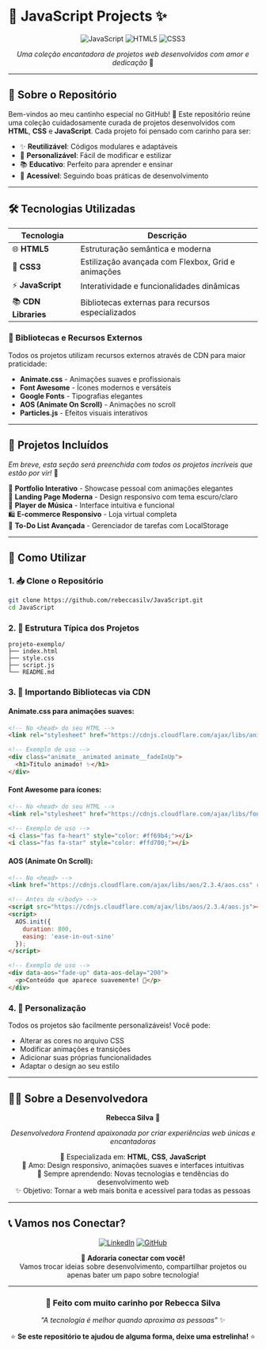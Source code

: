 # 💫 JavaScript Projects ✨

<div align="center">
  
![JavaScript](https://img.shields.io/badge/JavaScript-F7DF1E?style=for-the-badge&logo=javascript&logoColor=black)
![HTML5](https://img.shields.io/badge/HTML5-E34F26?style=for-the-badge&logo=html5&logoColor=white)
![CSS3](https://img.shields.io/badge/CSS3-1572B6?style=for-the-badge&logo=css3&logoColor=white)

*Uma coleção encantadora de projetos web desenvolvidos com amor e dedicação* 💖

</div>

---

## 🌸 Sobre o Repositório

Bem-vindos ao meu cantinho especial no GitHub! 🏡 Este repositório reúne uma coleção cuidadosamente curada de projetos desenvolvidos com **HTML**, **CSS** e **JavaScript**. Cada projeto foi pensado com carinho para ser:

- ✨ **Reutilizável**: Códigos modulares e adaptáveis
- 🎨 **Personalizável**: Fácil de modificar e estilizar
- 📚 **Educativo**: Perfeito para aprender e ensinar
- 💝 **Acessível**: Seguindo boas práticas de desenvolvimento

---

## 🛠️ Tecnologias Utilizadas

<div align="center">

| Tecnologia | Descrição | 
|------------|-----------|
| 🌐 **HTML5** | Estruturação semântica e moderna |
| 🎨 **CSS3** | Estilização avançada com Flexbox, Grid e animações |
| ⚡ **JavaScript** | Interatividade e funcionalidades dinâmicas |
| 📚 **CDN Libraries** | Bibliotecas externas para recursos especializados |

</div>

### 🌟 Bibliotecas e Recursos Externos

Todos os projetos utilizam recursos externos através de CDN para maior praticidade:

- **Animate.css** - Animações suaves e profissionais
- **Font Awesome** - Ícones modernos e versáteis  
- **Google Fonts** - Tipografias elegantes
- **AOS (Animate On Scroll)** - Animações no scroll
- **Particles.js** - Efeitos visuais interativos

---

## 💎 Projetos Incluídos

*Em breve, esta seção será preenchida com todos os projetos incríveis que estão por vir!* 🚀

🌸 **Portfolio Interativo** - Showcase pessoal com animações elegantes  
🌙 **Landing Page Moderna** - Design responsivo com tema escuro/claro  
🎵 **Player de Música** - Interface intuitiva e funcional  
🛍️ **E-commerce Responsivo** - Loja virtual completa  
📝 **To-Do List Avançada** - Gerenciador de tarefas com LocalStorage  

---

## 🚀 Como Utilizar

### 1. 📥 Clone o Repositório
```bash
git clone https://github.com/rebeccasilv/JavaScript.git
cd JavaScript
```

### 2. 🎯 Estrutura Típica dos Projetos
```
projeto-exemplo/
├── index.html
├── style.css
├── script.js
└── README.md
```

### 3. 💫 Importando Bibliotecas via CDN

#### Animate.css para animações suaves:
```html
<!-- No <head> do seu HTML -->
<link rel="stylesheet" href="https://cdnjs.cloudflare.com/ajax/libs/animate.css/4.1.1/animate.min.css">

<!-- Exemplo de uso -->
<div class="animate__animated animate__fadeInUp">
  <h1>Título animado! ✨</h1>
</div>
```

#### Font Awesome para ícones:
```html
<!-- No <head> do seu HTML -->
<link rel="stylesheet" href="https://cdnjs.cloudflare.com/ajax/libs/font-awesome/6.4.0/css/all.min.css">

<!-- Exemplo de uso -->
<i class="fas fa-heart" style="color: #ff69b4;"></i>
<i class="fas fa-star" style="color: #ffd700;"></i>
```

#### AOS (Animate On Scroll):
```html
<!-- No <head> -->
<link href="https://cdnjs.cloudflare.com/ajax/libs/aos/2.3.4/aos.css" rel="stylesheet">

<!-- Antes do </body> -->
<script src="https://cdnjs.cloudflare.com/ajax/libs/aos/2.3.4/aos.js"></script>
<script>
  AOS.init({
    duration: 800,
    easing: 'ease-in-out-sine'
  });
</script>

<!-- Exemplo de uso -->
<div data-aos="fade-up" data-aos-delay="200">
  <p>Conteúdo que aparece suavemente! 🌸</p>
</div>
```

### 4. 🎨 Personalização

Todos os projetos são facilmente personalizáveis! Você pode:
- Alterar as cores no arquivo CSS
- Modificar animações e transições
- Adicionar suas próprias funcionalidades
- Adaptar o design ao seu estilo

---

## 👩‍💻 Sobre a Desenvolvedora

<div align="center">
  
**Rebecca Silva** 🌺

*Desenvolvedora Frontend apaixonada por criar experiências web únicas e encantadoras*

🎨 Especializada em: **HTML**, **CSS**, **JavaScript**  
💖 Amo: Design responsivo, animações suaves e interfaces intuitivas  
🌱 Sempre aprendendo: Novas tecnologias e tendências do desenvolvimento web  
✨ Objetivo: Tornar a web mais bonita e acessível para todas as pessoas  

</div>

---

## 📞 Vamos nos Conectar?

<div align="center">

[![LinkedIn](https://img.shields.io/badge/LinkedIn-0077B5?style=for-the-badge&logo=linkedin&logoColor=white)](https://www.linkedin.com/in/rebecca-silva-478809247/)
[![GitHub](https://img.shields.io/badge/GitHub-100000?style=for-the-badge&logo=github&logoColor=white)](https://github.com/rebeccasilv)

💌 **Adoraria conectar com você!**  
Vamos trocar ideias sobre desenvolvimento, compartilhar projetos ou apenas bater um papo sobre tecnologia!

</div>

---

<div align="center">
  
### 💖 Feito com muito carinho por Rebecca Silva

*"A tecnologia é melhor quando aproxima as pessoas"* ✨

⭐ **Se este repositório te ajudou de alguma forma, deixe uma estrelinha!** ⭐

</div>

